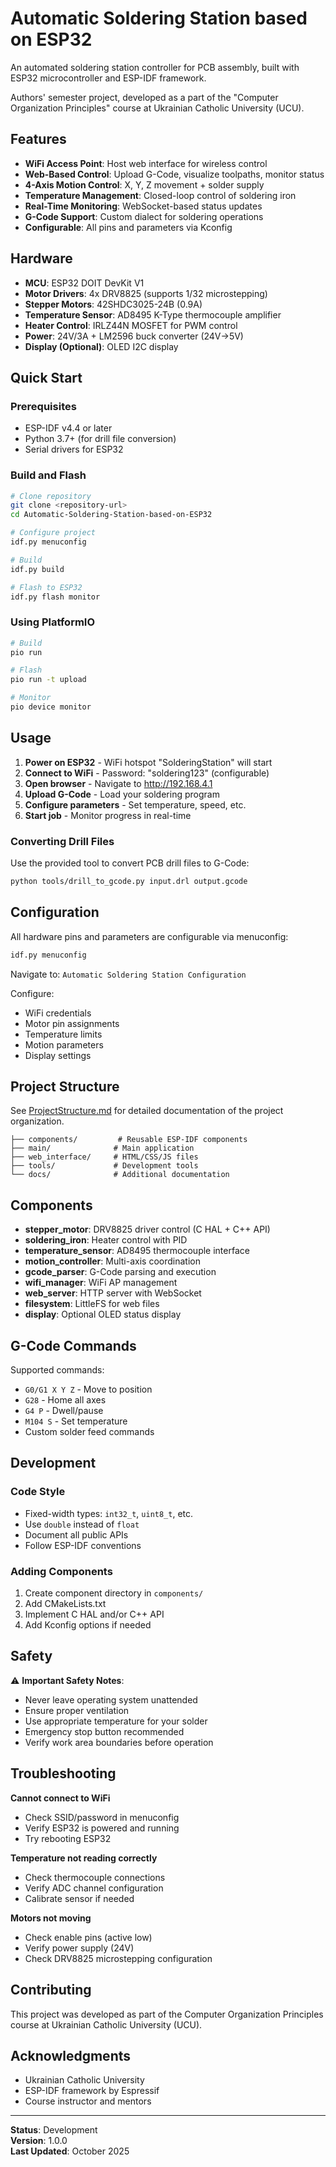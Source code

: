 # Automatic Soldering Station based on ESP32

An automated soldering station controller for PCB assembly, built with ESP32 microcontroller and ESP-IDF framework.

Authors' semester project, developed as a part of the "Computer Organization Principles" course at Ukrainian Catholic University (UCU).

## Features

- **WiFi Access Point**: Host web interface for wireless control
- **Web-Based Control**: Upload G-Code, visualize toolpaths, monitor status
- **4-Axis Motion Control**: X, Y, Z movement + solder supply
- **Temperature Management**: Closed-loop control of soldering iron
- **Real-Time Monitoring**: WebSocket-based status updates
- **G-Code Support**: Custom dialect for soldering operations
- **Configurable**: All pins and parameters via Kconfig

## Hardware

- **MCU**: ESP32 DOIT DevKit V1
- **Motor Drivers**: 4x DRV8825 (supports 1/32 microstepping)
- **Stepper Motors**: 42SHDC3025-24B (0.9A)
- **Temperature Sensor**: AD8495 K-Type thermocouple amplifier
- **Heater Control**: IRLZ44N MOSFET for PWM control
- **Power**: 24V/3A + LM2596 buck converter (24V→5V)
- **Display (Optional)**: OLED I2C display

## Quick Start

### Prerequisites

- ESP-IDF v4.4 or later
- Python 3.7+ (for drill file conversion)
- Serial drivers for ESP32

### Build and Flash

```bash
# Clone repository
git clone <repository-url>
cd Automatic-Soldering-Station-based-on-ESP32

# Configure project
idf.py menuconfig

# Build
idf.py build

# Flash to ESP32
idf.py flash monitor
```

### Using PlatformIO

```bash
# Build
pio run

# Flash
pio run -t upload

# Monitor
pio device monitor
```

## Usage

1. **Power on ESP32** - WiFi hotspot "SolderingStation" will start
2. **Connect to WiFi** - Password: "soldering123" (configurable)
3. **Open browser** - Navigate to http://192.168.4.1
4. **Upload G-Code** - Load your soldering program
5. **Configure parameters** - Set temperature, speed, etc.
6. **Start job** - Monitor progress in real-time

### Converting Drill Files

Use the provided tool to convert PCB drill files to G-Code:

```bash
python tools/drill_to_gcode.py input.drl output.gcode
```

## Configuration

All hardware pins and parameters are configurable via menuconfig:

```bash
idf.py menuconfig
```

Navigate to: `Automatic Soldering Station Configuration`

Configure:
- WiFi credentials
- Motor pin assignments
- Temperature limits
- Motion parameters
- Display settings

## Project Structure

See [ProjectStructure.md](ProjectStructure.md) for detailed documentation of the project organization.

```
├── components/         # Reusable ESP-IDF components
├── main/              # Main application
├── web_interface/     # HTML/CSS/JS files
├── tools/             # Development tools
└── docs/              # Additional documentation
```

## Components

- **stepper_motor**: DRV8825 driver control (C HAL + C++ API)
- **soldering_iron**: Heater control with PID
- **temperature_sensor**: AD8495 thermocouple interface
- **motion_controller**: Multi-axis coordination
- **gcode_parser**: G-Code parsing and execution
- **wifi_manager**: WiFi AP management
- **web_server**: HTTP server with WebSocket
- **filesystem**: LittleFS for web files
- **display**: Optional OLED status display

## G-Code Commands

Supported commands:
- `G0/G1 X Y Z` - Move to position
- `G28` - Home all axes
- `G4 P` - Dwell/pause
- `M104 S` - Set temperature
- Custom solder feed commands

## Development

### Code Style

- Fixed-width types: `int32_t`, `uint8_t`, etc.
- Use `double` instead of `float`
- Document all public APIs
- Follow ESP-IDF conventions

### Adding Components

1. Create component directory in `components/`
2. Add CMakeLists.txt
3. Implement C HAL and/or C++ API
4. Add Kconfig options if needed

## Safety

⚠️ **Important Safety Notes**:
- Never leave operating system unattended
- Ensure proper ventilation
- Use appropriate temperature for your solder
- Emergency stop button recommended
- Verify work area boundaries before operation

## Troubleshooting

**Cannot connect to WiFi**
- Check SSID/password in menuconfig
- Verify ESP32 is powered and running
- Try rebooting ESP32

**Temperature not reading correctly**
- Check thermocouple connections
- Verify ADC channel configuration
- Calibrate sensor if needed

**Motors not moving**
- Check enable pins (active low)
- Verify power supply (24V)
- Check DRV8825 microstepping configuration

## Contributing

This project was developed as part of the Computer Organization Principles course at Ukrainian Catholic University (UCU).

## Acknowledgments

- Ukrainian Catholic University
- ESP-IDF framework by Espressif
- Course instructor and mentors

---

**Status**: Development  
**Version**: 1.0.0  
**Last Updated**: October 2025

